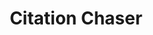 ---
authors: Neal Haddaway
citation: 'Haddaway, N. R., Grainger, M. J., Gray, C. T. 2021. citationchaser: An
  R package and Shiny app for forward and backward citations chasing in academic searching.'
description: 'In systematic reviews, we often want to obtain lists of references from
  across studies: forward citation chasing looks for all records citing one or more
  articles of known relevance; backward ciation chasing looks for all records referenced
  in one or more articles. This package contains functions to automate the process
  of forward and backward citation chasing by making use of the Lens.org API. An input
  article list can be used to return a list of all referenced records, and/or all
  citing records in the Lens.org database (consisting of PubMed, PubMed Central, CrossRef,
  Microsoft Academic Graph and CORE; ''https://www.lens.org'').'
location: https://github.com/nealhaddaway/citationchaser
shortname: citation_chaser
tags: '[citations, reviews, lens]'
terms_of_use: MIT License
title: Citation Chaser
uuid: db1c19b5-a1b3-4a49-9fce-583c0b522d9f
---
